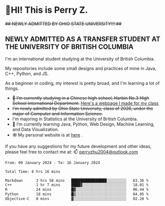 # 🌄HI! This is Perry Z. <br> #
<s>## NEWLY ADMITTED BY OHIO STATE UNIVERSITY!!! ##</s>
## NEWLY ADMITTED AS A TRANSFER STUDENT AT THE UNIVERSITY OF BRITISH COLUMBIA ##
I'm an international student studying at the University of British Columbia. <br>

My repositories include some small designs and practices of mine in Java, C++, Python, and JS. <br>

As a beginner in coding, my interest is pretty broad, and I'm learning a lot of things. <br>
- <s>🔭 I’m currently studying in a Chinese high school, Harbin No.3 High School International Department.</s> [Here's a webpage I made for my class](https://perry2004.github.io/weirdos/)
- <s> I'm newly admitted by Ohio State University, class of 2026, under the major of Computer and Information Science. </s>
- I'm majoring in Statistics at the University of British Columbia. 
- 🌱 I’m currently learning Java, Python, Web Design, Machine Learning, and Data Visualization. 
- 🕸️ My personal website is at <a href="https://zhu-yp.cn">here</a> .  

If you have any suggestions for my future development and other ideas, please feel free to contact me at: 📫 [perryzhu2004@outlook.com](mailto:perryzhu2004@outlook.com)

<!--START_SECTION:waka-->

```txt
From: 09 January 2024 - To: 16 January 2024

Total Time: 6 hrs 16 mins

Markdown      3 hrs 58 mins   ████████████████░░░░░░░░░   63.36 %
C++           1 hr 7 mins     ████▓░░░░░░░░░░░░░░░░░░░░   18.01 %
R             24 mins         █▓░░░░░░░░░░░░░░░░░░░░░░░   06.44 %
Python        18 mins         █▒░░░░░░░░░░░░░░░░░░░░░░░   04.95 %
Objective-C   8 mins          ▓░░░░░░░░░░░░░░░░░░░░░░░░   02.20 %
```

<!--END_SECTION:waka-->
